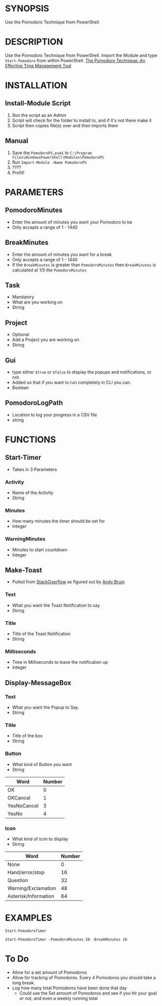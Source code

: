 # SYNOPSIS
Use the Pomodoro Technique from PowerShell

# DESCRIPTION
Use the Pomodoro Technique from PowerShell. Import the Module and type `Start-Pomodoro` from within PowerShell.
[The Pomodoro Technique: An Effective Time Management Tool](https://science.nichd.nih.gov/confluence/display/newsletter/2020/05/07/The+Pomodoro+Technique%3A+An+Effective+Time+Management+Tool)

# INSTALLATION

## Install-Module Script
1. Run the script as an Admin
1. Script will check for the folder to install to, and if it's not there make it
1. Script then copies file(s) over and then imports them

## Manual
1. Save the `PomodoroPS.psm1` to `C:\Program Files\WindowsPowerShell\Modules\PomodoroPS`
1. Run `Import-Module -Name PomodoroPS`
1. ????
1. Profit!

# PARAMETERS
## PomodoroMinutes
- Enter the amount of minutes you want your Pomodoro to be
- Only accepts a range of 1 - 1440
## BreakMinutes
- Enter the amount of minutes you want for a break
- Only accepts a range of 1 - 1440
- If the `BreakMinutes` is greater than `PomodoroMinutes` then `BreakMinutes` is calculated at 1/5 the `PomodoroMinutes`
## Task
- Mandatory
- What are you working on
- String
## Project
- Optional
- Add a Project you are working on
- String
## Gui
- type either `$true` or `$false` to display the popups and notifications, or not.
- Added so that if you want to run completely in CLI you can.
- Boolean
## PomodoroLogPath
- Location to log your progress in a CSV file
- string


# FUNCTIONS
## Start-Timer
- Takes in 3 Parameters
### Activity
- Name of the Activity
- String
### Minutes
- How many minutes the timer should be set for
- Integer
### WarningMinutes
- Minutes to start countdown
- Integer

## Make-Toast
- Pulled from [StackOverflow](https://stackoverflow.com/questions/61971517/powershell-send-a-toast-notification-to-logged-user-when-running-as-local-syste) as figured out by [Andy Bruin](https://stackoverflow.com/users/13663558/andy-bruin)
### Text
- What you want the Toast Notification to say
- String
### Title
- Title of the Toast Notification
- String
### Milliseconds
- Time in Milliseconds to leave the notification up
- Integer

## Display-MessageBox
### Text
- What you want the Popup to Say.
- String

### Title
- Title of the box
- String

### Button
- What kind of Button you want
- String

| Word | Number |
| --- | --- |
| OK | 0 |
| OKCancel | 1 |
| YesNoCancel | 3 |
| YesNo | 4 |

### Icon
- What kind of icon to display
- String

| Word | Number |
| --- | --- |
| None | 0 |
| Hand/error/stop | 16 |
| Question | 32 |
| Warning/Exclamation | 48 |
| Asterisk/Information | 64 |

# EXAMPLES
`Start-PomodoroTimer`

`Start-PomodoroTimer -PomodoroMinutes 50 -BreakMinutes 10`

# To Do
- Allow for a set amount of Pomodoros
- Allow for tracking of Pomodoros. Every 4 Pomodoros you should take a long break.
- Log how many total Pomodoros have been done that day
    - Could use the Set amount of Pomodoros and see if you hit your goal or not, and even a weekly running total
